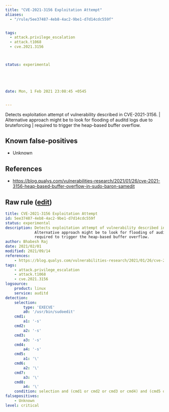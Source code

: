 ```yaml
---
title: "CVE-2021-3156 Exploitation Attempt"
aliases:
  - "/rule/5ee37487-4eb8-4ac2-9be1-d7d14cdc559f"


tags:
  - attack.privilege_escalation
  - attack.t1068
  - cve.2021.3156



status: experimental





date: Mon, 1 Feb 2021 23:08:45 +0545


---
```


Detects exploitation attempt of vulnerability described in CVE-2021-3156. | Alternative approach might be to look for flooding of auditd logs due to bruteforcing | required to trigger the heap-based buffer overflow.

<!--more-->


## Known false-positives

* Unknown



## References

* https://blog.qualys.com/vulnerabilities-research/2021/01/26/cve-2021-3156-heap-based-buffer-overflow-in-sudo-baron-samedit


## Raw rule ([edit](https://github.com/SigmaHQ/sigma/edit/master/rules/linux/auditd/lnx_auditd_cve_2021_3156_sudo_buffer_overflow.yml))
```yaml
title: CVE-2021-3156 Exploitation Attempt
id: 5ee37487-4eb8-4ac2-9be1-d7d14cdc559f
status: experimental
description: Detects exploitation attempt of vulnerability described in CVE-2021-3156. |
             Alternative approach might be to look for flooding of auditd logs due to bruteforcing |
             required to trigger the heap-based buffer overflow.
author: Bhabesh Raj
date: 2021/02/01
modified: 2021/09/14
references:
    - https://blog.qualys.com/vulnerabilities-research/2021/01/26/cve-2021-3156-heap-based-buffer-overflow-in-sudo-baron-samedit
tags:
    - attack.privilege_escalation
    - attack.t1068
    - cve.2021.3156
logsource:
    product: linux
    service: auditd
detection:
    selection:
        type: 'EXECVE'
        a0: '/usr/bin/sudoedit'
    cmd1:
        a1: '-s'
    cmd2:
        a2: '-s'
    cmd3:
        a3: '-s'
    cmd4:
        a4: '-s'
    cmd5:
        a1: '\'
    cmd6:
        a2: '\'
    cmd7:
        a3: '\'
    cmd8:
        a4: '\'
    condition: selection and (cmd1 or cmd2 or cmd3 or cmd4) and (cmd5 or cmd6 or cmd7 or cmd8) | count() by host > 50
falsepositives:
    - Unknown
level: critical
```
